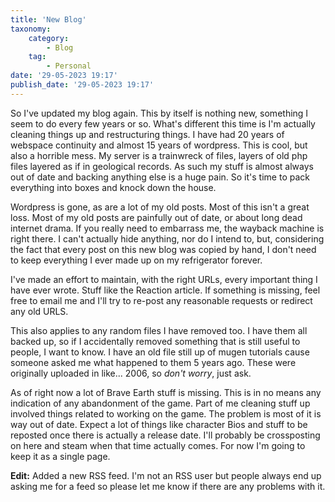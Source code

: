 ```yaml
---
title: 'New Blog'
taxonomy:
    category:
        - Blog
    tag:
        - Personal
date: '29-05-2023 19:17'
publish_date: '29-05-2023 19:17'
---
```


So I've updated my blog again. This by itself is nothing new, something I seem to do every few years or so. What's different this time is I'm actually cleaning things up and restructuring things. I have had 20 years of webspace continuity and almost 15 years of wordpress. This is cool, but also a horrible mess. My server is a trainwreck of files, layers of old php files layered as if in geological records. As such my stuff is almost always out of date and backing anything else is a huge pain. So it's time to pack everything into boxes and knock down the house.

Wordpress is gone, as are a lot of my old posts. Most of this isn't a great loss. Most of my old posts are painfully out of date, or about long dead internet drama. If you really need to embarrass me, the wayback machine is right there. I can't actually hide anything, nor do I intend to, but, considering the fact that every post on this new blog was copied by hand, I don't need to keep everything I ever made up on my refrigerator forever.

I've made an effort to maintain, with the right URLs, every important thing I have ever wrote. Stuff like the Reaction article. If something is missing, feel free to email me and I'll try to re-post any reasonable requests or redirect any old URLS. 

This also applies to any random files I have removed too. I have them all backed up, so if I accidentally removed something that is still useful to people, I want to know. I have an old file still up of mugen tutorials cause someone asked me what happened to them 5 years ago. These were originally uploaded in like... 2006, so *don't worry*, just ask.

As of right now a lot of Brave Earth stuff is missing. This is in no means any indication of any abandonment of the game. Part of me cleaning stuff up involved things related to working on the game. The problem is most of it is way out of date. Expect a lot of things like character Bios and stuff to be reposted once there is actually a release date. I'll probably be crossposting on here and steam when that time actually comes. For now I'm going to keep it as a single page.

**Edit:** Added a new RSS feed. I'm not an RSS user but people always end up asking me for a feed so please let me know if there are any problems with it.